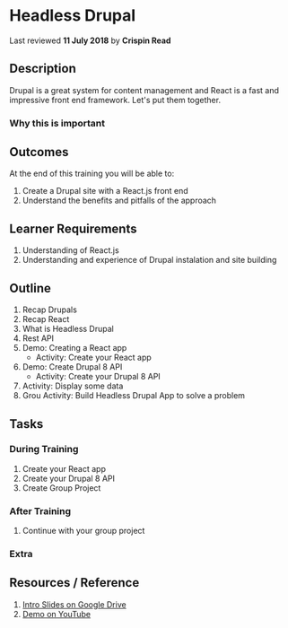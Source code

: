 # Headless Drupal
Last reviewed **11 July 2018** by **Crispin Read**

## Description
Drupal is a great system for content management and React is a fast and impressive front end framework. Let's put them together.
### Why this is important


## Outcomes

At the end of this training you will be able to:
1. Create a Drupal site with a React.js front end
1. Understand the benefits and pitfalls of the approach


## Learner Requirements

1. Understanding of React.js
1. Understanding and experience of Drupal instalation and site building


## Outline

1. Recap Drupals
1. Recap React
1. What is Headless Drupal
1. Rest API
1. Demo: Creating a React app
    - Activity: Create your React app
1. Demo: Create Drupal 8 API
    - Activity: Create your Drupal 8 API
1. Activity: Display some data
1. Grou Activity: Build Headless Drupal App to solve a problem
## Tasks

### During Training
1. Create your React app
1. Create your Drupal 8 API
1. Create Group Project

### After Training
1. Continue with your group project

### Extra


## Resources / Reference

1. [Intro Slides on Google Drive](#)
1. [Demo on YouTube](#)
